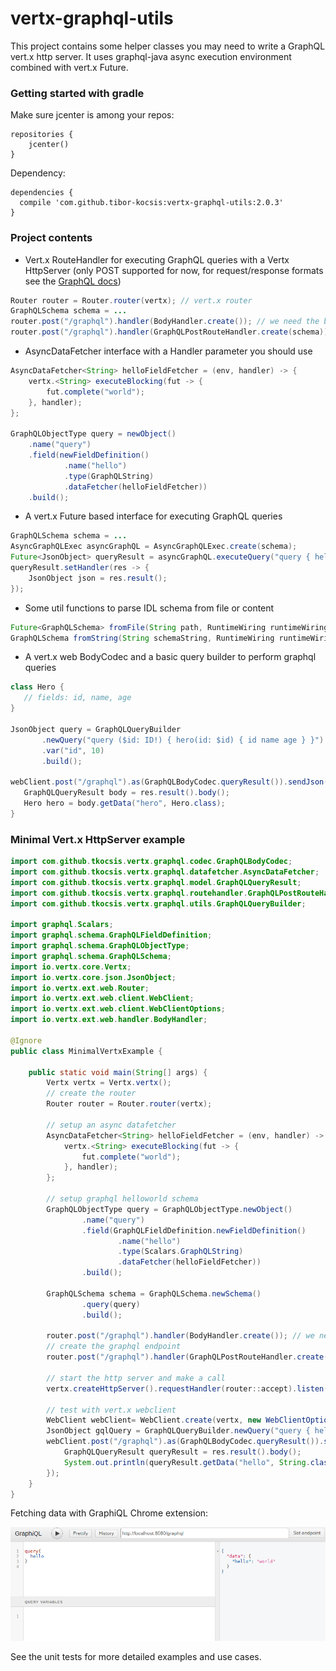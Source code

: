 # vertx-graphql-utils

This project contains some helper classes you may need to write a GraphQL vert.x http server. It uses graphql-java async execution environment combined with vert.x Future.  

### Getting started with gradle

Make sure jcenter is among your repos:

```
repositories {
    jcenter()
}

```

Dependency:

```
dependencies {
  compile 'com.github.tibor-kocsis:vertx-graphql-utils:2.0.3'
}

```

### Project contents

 - Vert.x RouteHandler for executing GraphQL queries with a Vertx HttpServer (only POST supported for now, for request/response formats see the [GraphQL docs](http://graphql.org/learn/serving-over-http/))
 
 
```java
Router router = Router.router(vertx); // vert.x router
GraphQLSchema schema = ...
router.post("/graphql").handler(BodyHandler.create()); // we need the body
router.post("/graphql").handler(GraphQLPostRouteHandler.create(schema));
```

 - AsyncDataFetcher interface with a Handler<AsyncResult> parameter you should use


```java
AsyncDataFetcher<String> helloFieldFetcher = (env, handler) -> {
	vertx.<String> executeBlocking(fut -> {
		fut.complete("world");
	}, handler);
};

GraphQLObjectType query = newObject()
    .name("query")
    .field(newFieldDefinition()
            .name("hello")
            .type(GraphQLString)
            .dataFetcher(helloFieldFetcher))
    .build(); 
```
 
 - A vert.x Future based interface for executing GraphQL queries
 
```java
GraphQLSchema schema = ...
AsyncGraphQLExec asyncGraphQL = AsyncGraphQLExec.create(schema);
Future<JsonObject> queryResult = asyncGraphQL.executeQuery("query { hello }", null, null, null); // query, operationName, context, variables
queryResult.setHandler(res -> {
	JsonObject json = res.result();
}); 
```
 
 - Some util functions to parse IDL schema from file or content
 
 ```java
Future<GraphQLSchema> fromFile(String path, RuntimeWiring runtimeWiring);
GraphQLSchema fromString(String schemaString, RuntimeWiring runtimeWiring);
 ```

 - A vert.x web BodyCodec and a basic query builder to perform graphql queries
 
 ```java
class Hero {
	// fields: id, name, age
} 
 
JsonObject query = GraphQLQueryBuilder
		.newQuery("query ($id: ID!) { hero(id: $id) { id name age } }")
		.var("id", 10)
		.build();

webClient.post("/graphql").as(GraphQLBodyCodec.queryResult()).sendJson(query, res -> {
	GraphQLQueryResult body = res.result().body();
	Hero hero = body.getData("hero", Hero.class);
}
 ```
 
### Minimal Vert.x HttpServer example

```java
import com.github.tkocsis.vertx.graphql.codec.GraphQLBodyCodec;
import com.github.tkocsis.vertx.graphql.datafetcher.AsyncDataFetcher;
import com.github.tkocsis.vertx.graphql.model.GraphQLQueryResult;
import com.github.tkocsis.vertx.graphql.routehandler.GraphQLPostRouteHandler;
import com.github.tkocsis.vertx.graphql.utils.GraphQLQueryBuilder;

import graphql.Scalars;
import graphql.schema.GraphQLFieldDefinition;
import graphql.schema.GraphQLObjectType;
import graphql.schema.GraphQLSchema;
import io.vertx.core.Vertx;
import io.vertx.core.json.JsonObject;
import io.vertx.ext.web.Router;
import io.vertx.ext.web.client.WebClient;
import io.vertx.ext.web.client.WebClientOptions;
import io.vertx.ext.web.handler.BodyHandler;

@Ignore
public class MinimalVertxExample {

	public static void main(String[] args) {
		Vertx vertx = Vertx.vertx();
		// create the router
		Router router = Router.router(vertx);
		
		// setup an async datafetcher
		AsyncDataFetcher<String> helloFieldFetcher = (env, handler) -> {
			vertx.<String> executeBlocking(fut -> {
				fut.complete("world");
			}, handler);
		};
		
		// setup graphql helloworld schema
		GraphQLObjectType query = GraphQLObjectType.newObject()
		        .name("query")
		        .field(GraphQLFieldDefinition.newFieldDefinition()
		                .name("hello")
		                .type(Scalars.GraphQLString)
		                .dataFetcher(helloFieldFetcher))
		        .build(); 
		
		GraphQLSchema schema = GraphQLSchema.newSchema()
				.query(query)
				.build();
		
		router.post("/graphql").handler(BodyHandler.create()); // we need the body
		// create the graphql endpoint
		router.post("/graphql").handler(GraphQLPostRouteHandler.create(schema));
		
		// start the http server and make a call
		vertx.createHttpServer().requestHandler(router::accept).listen(8080);
		
		// test with vert.x webclient
		WebClient webClient= WebClient.create(vertx, new WebClientOptions().setDefaultPort(8080));
		JsonObject gqlQuery = GraphQLQueryBuilder.newQuery("query { hello }").build();
		webClient.post("/graphql").as(GraphQLBodyCodec.queryResult()).sendJson(gqlQuery, res -> {
			GraphQLQueryResult queryResult = res.result().body();
			System.out.println(queryResult.getData("hello", String.class)); // prints world
		});
	}
}
```

Fetching data with GraphiQL Chrome extension: 

![GrapiQL Chrome extension](https://raw.githubusercontent.com/tibor-kocsis/vertx-graphql-utils/master/doc/graphiql.png "GraphiQL Chrome extension")

See the unit tests for more detailed examples and use cases.

